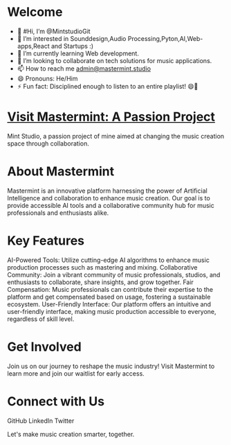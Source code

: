 # Welcome

- 👋 #Hi, I’m @MintstudioGit
- 👀 I’m interested in Sounddesign,Audio Processing,Pyton,AI,Web-apps,React and Startups :)
- 🌱 I’m currently learning Web development.
- 💞️ I’m looking to collaborate on tech solutions for music applications.
- 📫 How to reach me admin@mastermint.studio
- 😄 Pronouns: He/Him
- ⚡ Fun fact: Disciplined enough to listen to an entire playlist! 😄🎵

# [Visit Mastermint: A Passion Project](https://mint-waitlist.framer.website)


Mint Studio, a passion project of mine aimed at changing the music creation space through collaboration.

# About Mastermint

Mastermint is an innovative platform harnessing the power of Artificial Intelligence and collaboration to enhance music creation. Our goal is to provide accessible AI tools and a collaborative community hub for music professionals and enthusiasts alike.

# Key Features

AI-Powered Tools: Utilize cutting-edge AI algorithms to enhance music production processes such as mastering and mixing.
Collaborative Community: Join a vibrant community of music professionals, studios, and enthusiasts to collaborate, share insights, and grow together.
Fair Compensation: Music professionals can contribute their expertise to the platform and get compensated based on usage, fostering a sustainable ecosystem.
User-Friendly Interface: Our platform offers an intuitive and user-friendly interface, making music production accessible to everyone, regardless of skill level.
 
# Get Involved

Join us on our journey to reshape the music industry! Visit Mastermint to learn more and join our waitlist for early access.

# Connect with Us

GitHub
LinkedIn
Twitter

Let's make music creation smarter, together.

<!---
MintstudioGit/MintstudioGit is a ✨ special ✨ repository because its `README.md` (this file) appears on your GitHub profile.
You can click the Preview link to take a look at your changes.
--->
